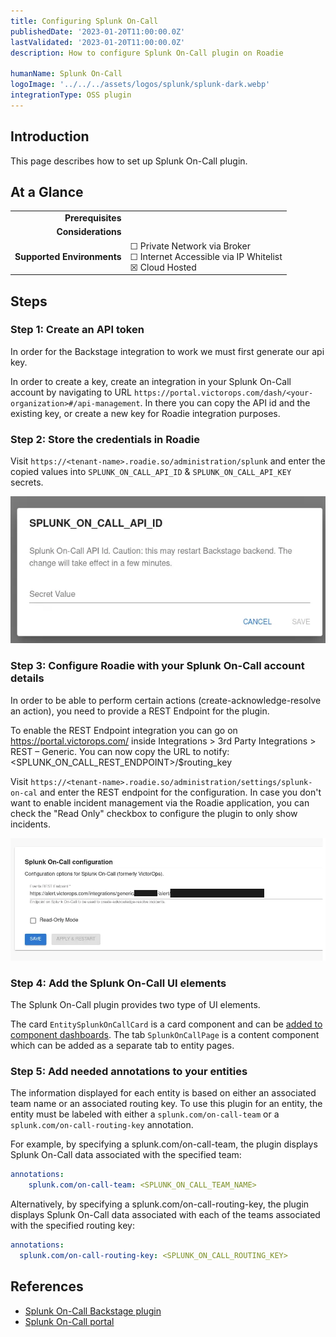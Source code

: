 ```yaml
---
title: Configuring Splunk On-Call
publishedDate: '2023-01-20T11:00:00.0Z'
lastValidated: '2023-01-20T11:00:00.0Z'
description: How to configure Splunk On-Call plugin on Roadie

humanName: Splunk On-Call
logoImage: '../../../assets/logos/splunk/splunk-dark.webp'
integrationType: OSS plugin
---
```


## Introduction

This page describes how to set up Splunk On-Call plugin.

## At a Glance
| | |
|---: | --- |
| **Prerequisites** |  |
| **Considerations** |  |
| **Supported Environments** | ☐ Private Network via Broker <br /> ☐ Internet Accessible via IP Whitelist <br /> ☒ Cloud Hosted |

## Steps

### Step 1: Create an API token

In order for the Backstage integration to work we must first generate our api key.

In order to create a key, create an integration in your Splunk On-Call account by navigating to URL `https://portal.victorops.com/dash/<your-organization>#/api-management`. In there you can copy the API id and the existing key, or create a new key for Roadie integration purposes. 

### Step 2: Store the credentials in Roadie

Visit `https://<tenant-name>.roadie.so/administration/splunk` and enter the copied values into  `SPLUNK_ON_CALL_API_ID` & `SPLUNK_ON_CALL_API_KEY` secrets.

![Set Splunk On-Call secrets via UI](./secret.webp)

### Step 3: Configure Roadie with your Splunk On-Call account details


In order to be able to perform certain actions (create-acknowledge-resolve an action), you need to provide a REST Endpoint for the plugin.

To enable the REST Endpoint integration you can go on https://portal.victorops.com/ inside Integrations > 3rd Party Integrations > REST – Generic. You can now copy the URL to notify: <SPLUNK_ON_CALL_REST_ENDPOINT>/$routing_key

Visit `https://<tenant-name>.roadie.so/administration/settings/splunk-on-cal` and enter the REST endpoint for the configuration.
In case you don't want to enable incident management via the Roadie application, you can check the "Read Only" checkbox to configure the plugin to only show incidents. 

![Set Splunk On-Call Config](./config.webp)

### Step 4: Add the Splunk On-Call UI elements

The Splunk On-Call plugin provides two type of UI elements. 

The card `EntitySplunkOnCallCard` is a card component and can be [added to component dashboards](/docs/details/updating-the-ui/#updating-dashboards).
The tab `SplunkOnCallPage` is a content component which can be added as a separate tab to entity pages.

### Step 5: Add needed annotations to your entities

The information displayed for each entity is based on either an associated team name or an associated routing key.
To use this plugin for an entity, the entity must be labeled with either a `splunk.com/on-call-team` or a `splunk.com/on-call-routing-key` annotation.

For example, by specifying a splunk.com/on-call-team, the plugin displays Splunk On-Call data associated with the specified team:

```yaml
annotations:
    splunk.com/on-call-team: <SPLUNK_ON_CALL_TEAM_NAME>
```

Alternatively, by specifying a splunk.com/on-call-routing-key, the plugin displays Splunk On-Call data associated with each of the teams associated with the specified routing key:
```yaml
annotations:
  splunk.com/on-call-routing-key: <SPLUNK_ON_CALL_ROUTING_KEY>
```

## References

- [Splunk On-Call Backstage plugin](https://github.com/backstage/community-plugins/tree/main/workspaces/splunk/plugins/splunk-on-call)
- [Splunk On-Call portal](https://portal.victorops.com)

